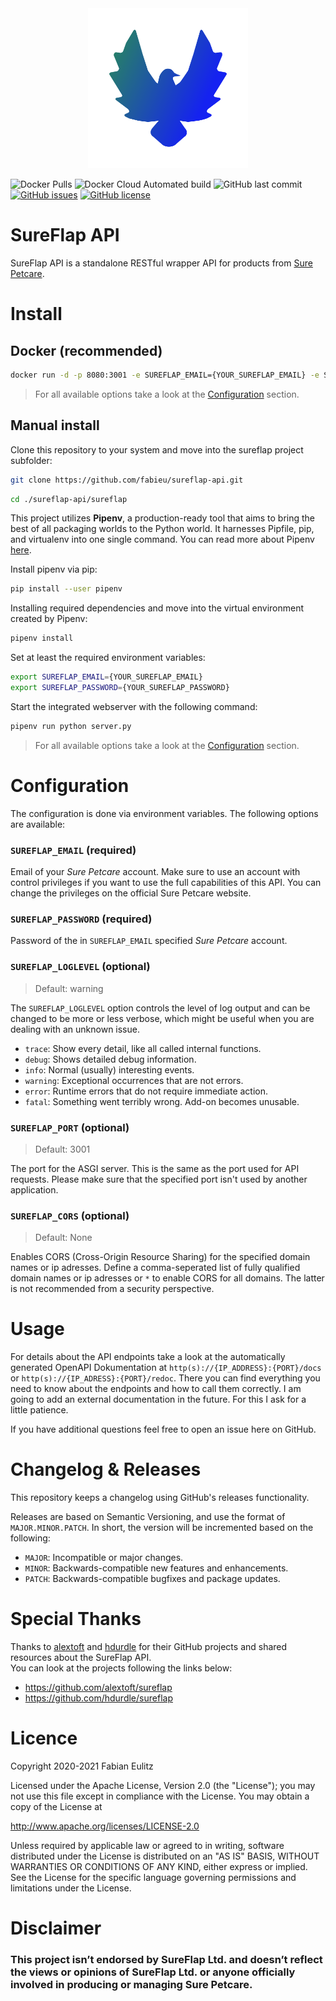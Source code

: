 <div align="center">
  <img width="256" heigth="256" src="https://github.com/fabieu/sureflap-api/raw/main/assets/logo.png" alt="logo">
</div>

![Docker Pulls](https://img.shields.io/docker/pulls/fabieu/sureflap-api) ![Docker Cloud Automated build](https://img.shields.io/docker/cloud/automated/fabieu/sureflap-api) ![GitHub last commit](https://img.shields.io/github/last-commit/fabieu/sureflap-api) [![GitHub issues](https://img.shields.io/github/issues/fabieu/sureflap-api)](https://github.com/fabieu/sureflap-api/issues) [![GitHub license](https://img.shields.io/github/license/fabieu/sureflap-api)](https://github.com/fabieu/sureflap-api/blob/main/LICENSE)

# SureFlap API

SureFlap API is a standalone RESTful wrapper API for products from [Sure Petcare](https://www.surepetcare.com).

# Install

## Docker (recommended)

```bash
docker run -d -p 8080:3001 -e SUREFLAP_EMAIL={YOUR_SUREFLAP_EMAIL} -e SUREFLAP_PASSWORD={YOUR_SUREFLAP_EMAIL} fabieu/sureflap-api:latest
```

> For all available options take a look at the [Configuration](#configuration) section.

## Manual install

Clone this repository to your system and move into the sureflap project subfolder:

```bash
git clone https://github.com/fabieu/sureflap-api.git
```

```bash
cd ./sureflap-api/sureflap
```

This project utilizes **Pipenv**, a production-ready tool that aims to bring the best of all packaging worlds to the Python world. It harnesses Pipfile, pip, and virtualenv into one single command. You can read more about Pipenv [here](https://pipenv-fork.readthedocs.io/en/latest/).

Install pipenv via pip:

```bash
pip install --user pipenv
```

Installing required dependencies and move into the virtual environment created by Pipenv:

```bash
pipenv install
```

Set at least the required environment variables:

```bash
export SUREFLAP_EMAIL={YOUR_SUREFLAP_EMAIL}
export SUREFLAP_PASSWORD={YOUR_SUREFLAP_PASSWORD}
```

Start the integrated webserver with the following command:

```bash
pipenv run python server.py
```

> For all available options take a look at the [Configuration](#configuration) section.

# Configuration

The configuration is done via environment variables. The following options are available:

### `SUREFLAP_EMAIL` (required)

Email of your _Sure Petcare_ account. Make sure to use an account with control privileges if you want to use the full capabilities of this API. You can change the privileges on the official Sure Petcare website.

### `SUREFLAP_PASSWORD` (required)

Password of the in `SUREFLAP_EMAIL` specified _Sure Petcare_ account.

### `SUREFLAP_LOGLEVEL` (optional)

> Default: warning

The `SUREFLAP_LOGLEVEL` option controls the level of log output and can be changed to be more or less verbose, which might be useful when you are dealing with an unknown issue.

- `trace`: Show every detail, like all called internal functions.
- `debug`: Shows detailed debug information.
- `info`: Normal (usually) interesting events.
- `warning`: Exceptional occurrences that are not errors.
- `error`: Runtime errors that do not require immediate action.
- `fatal`: Something went terribly wrong. Add-on becomes unusable.

### `SUREFLAP_PORT` (optional)

> Default: 3001

The port for the ASGI server. This is the same as the port used for API requests. Please make sure that the specified port isn't used by another application.

### `SUREFLAP_CORS` (optional)

> Default: None

Enables CORS (Cross-Origin Resource Sharing) for the specified domain names or ip adresses. Define a comma-seperated list of fully qualified domain names or ip adresses or `*` to enable CORS for all domains. The latter is not recommended from a security perspective.

# Usage

For details about the API endpoints take a look at the automatically generated OpenAPI Dokumentation at `http(s)://{IP_ADDRESS}:{PORT}/docs` or `http(s)://{IP_ADRESS}:{PORT}/redoc`. There you can find everything you need to know about the endpoints and how to call them correctly. I am going to add an external documentation in the future. For this I ask for a little patience.

If you have additional questions feel free to open an issue here on GitHub.

# Changelog & Releases

This repository keeps a changelog using GitHub's releases functionality.

Releases are based on Semantic Versioning, and use the format of `MAJOR.MINOR.PATCH`. In short, the version will be incremented based on the following:

- `MAJOR`: Incompatible or major changes.
- `MINOR`: Backwards-compatible new features and enhancements.
- `PATCH`: Backwards-compatible bugfixes and package updates.

# Special Thanks

Thanks to [alextoft](https://github.com/alextoft) and [hdurdle](https://github.com/hdurdle) for their GitHub projects and shared resources about the SureFlap API.  
You can look at the projects following the links below:

- https://github.com/alextoft/sureflap
- https://github.com/hdurdle/sureflap

# Licence

Copyright 2020-2021 Fabian Eulitz

Licensed under the Apache License, Version 2.0 (the "License"); you may not use this file except in compliance with the License. You may obtain a copy of the License at

http://www.apache.org/licenses/LICENSE-2.0

Unless required by applicable law or agreed to in writing, software distributed under the License is distributed on an "AS IS" BASIS, WITHOUT WARRANTIES OR CONDITIONS OF ANY KIND, either express or implied. See the License for the specific language governing permissions and limitations under the License.

# Disclaimer

### This project isn’t endorsed by SureFlap Ltd. and doesn’t reflect the views or opinions of SureFlap Ltd. or anyone officially involved in producing or managing Sure Petcare.
